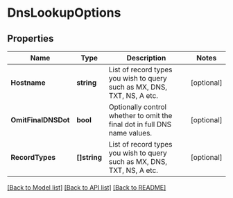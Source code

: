 # DnsLookupOptions

## Properties

Name | Type | Description | Notes
------------ | ------------- | ------------- | -------------
**Hostname** | **string** | List of record types you wish to query such as MX, DNS, TXT, NS, A etc. | [optional] 
**OmitFinalDNSDot** | **bool** | Optionally control whether to omit the final dot in full DNS name values. | [optional] 
**RecordTypes** | **[]string** | List of record types you wish to query such as MX, DNS, TXT, NS, A etc. | [optional] 

[[Back to Model list]](../README#documentation-for-models) [[Back to API list]](../README#documentation-for-api-endpoints) [[Back to README]](../README)


